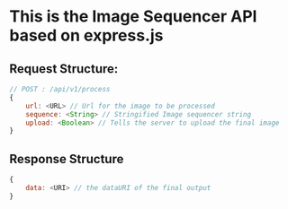 # This is the Image Sequencer API based on express.js

## Request Structure:
```js
// POST : /api/v1/process
{
    url: <URL> // Url for the image to be processed
    sequence: <String> // Stringified Image sequencer string
    upload: <Boolean> // Tells the server to upload the final image
}
```

## Response Structure
```js
{
    data: <URI> // the dataURI of the final output
}

```
